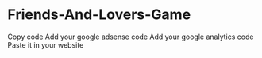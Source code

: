 # Friends-And-Lovers-Game

Copy code
Add your google adsense code
Add your google analytics code
Paste it in your website
